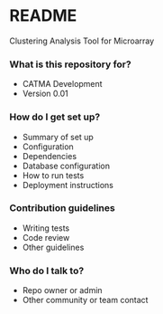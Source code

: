 # README #

Clustering Analysis Tool for Microarray

### What is this repository for? ###

* CATMA Development
* Version 0.01

### How do I get set up? ###

* Summary of set up
* Configuration
* Dependencies
* Database configuration
* How to run tests
* Deployment instructions

### Contribution guidelines ###

* Writing tests
* Code review
* Other guidelines

### Who do I talk to? ###

* Repo owner or admin
* Other community or team contact